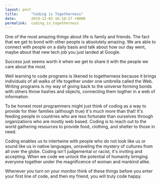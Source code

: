 ```yaml
---
layout: post
title:      "Coding is Togetherness"
date:       2019-12-03 16:10:27 +0000
permalink:  coding_is_togetherness
---
```



One of the most amazing things about life is family and friends. The fact that we get to bond with other people is absolutely amazing. We are able to connect with people on a daily basis and talk about how our day went, maybe about that new tech job you just landed at Google.

Success just seems worth it when we get to share it with the people we care about the most. 

Well learning to code programs is likened to togetherness because it brings individuals of all walks of life together under one umbrella called the Web. Writing programs is my way of giving back to the universe forming bonds with others throw hashes and objects, connecting them togther in a web of information.

To be honest most programmers might just think of coding as a way to provide for thier families (although true) it's much more than that! It's feeding people in countries who are less fortunate than ourselves through organizations who are mostly web based. Coding is to reach out to the world gathering resources to provide food, clothing, and shelter to those in need.

Coding enables us to intertwine with people who do not look like us or sound like us in native languages, unraveling the mystery of cultures from all over the globe. Coding isn't judgemental or racist, it's inviting and accepting. When we code we unlock the potential of humanity bringing everyone together under the magnificence of woman and mankind alike.

Whenever you turn on your monitor think of these things before you enter your first line of code, and then my friend, you will truly code happy.
